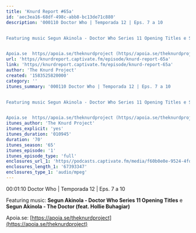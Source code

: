```yaml
---
title: 'Knurd Report #65a'
id: 'aec3ea16-68df-498c-abb8-bc13de71c880'
description: '000110 Doctor Who | Temporada 12 | Eps. 7 a 10


Featuring music Segun Akinola - Doctor Who Series 11 Opening Titles e Segun Akinola - The Doctor (feat. Hollie Buhagiar)


Apoia.se  https//apoia.se/theknurdproject (https//apoia.se/theknurdproject)'
url: 'https//knurdreport.captivate.fm/episode/knurd-report-65a'
link: 'https//knurdreport.captivate.fm/episode/knurd-report-65a'
author: 'The Knurd Project'
created: '1583525820000'
category: ''
itunes_summary: '000110 Doctor Who | Temporada 12 | Eps. 7 a 10


Featuring music Segun Akinola - Doctor Who Series 11 Opening Titles e Segun Akinola - The Doctor (feat. Hollie Buhagiar)


Apoia.se  https//apoia.se/theknurdproject (https//apoia.se/theknurdproject)'
itunes_author: 'The Knurd Project'
itunes_explicit: 'yes'
itunes_duration: '010945'
duration: '70'
itunes_season: '65'
itunes_episode: '1'
itunes_episode_type: 'full'
enclosures_url_1: 'https//podcasts.captivate.fm/media/f60b0e0e-9524-4fd6-a440-4f2af9f9de48/knurd65a.mp3'
enclosures_length_1: '67393347'
enclosures_type_1: 'audio/mpeg'
---
```

00:01:10 Doctor Who | Temporada 12 | Eps. 7 a 10

Featuring music: **Segun Akinola - Doctor Who Series 11 Opening Titles** e **Segun Akinola - The Doctor (feat. Hollie Buhagiar)**

Apoia.se: [https://apoia.se/theknurdproject](https://apoia.se/theknurdproject)